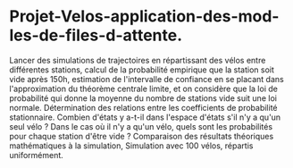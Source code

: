 # Projet-Velos-application-des-mod-les-de-files-d-attente.
Lancer des simulations de trajectoires en répartissant des vélos entre différentes stations, calcul de la probabilité empirique que la station soit vide après 150h, estimation de l'intervalle de confiance en se placant dans l'approximation du théorème centrale limite, et on considère que la loi de probabilité qui donne la moyenne du nombre de stations vide suit une loi normale. Détermination des relations entre les coefficients de probabilité stationnaire.  Combien d'états y a-t-il dans l'espace d'états s'il n'y a qu'un seul vélo ? Dans le cas où il n'y a qu'un vélo, quels sont les probabilités pour chaque station d'être vide ? Comparaison des résultats théoriques mathématiques à la simulation, Simulation avec 100 vélos, répartis uniformément.
